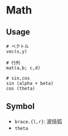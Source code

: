 # Math

## Usage

```
# ベクトル
vec(x,y)

# 行列
mat(a,b; c,d)

# sin,cos
sin (alpha + beta)
cos (theta)
```

## Symbol

* `brace.{l,r}`: 波括弧
* `theta`
